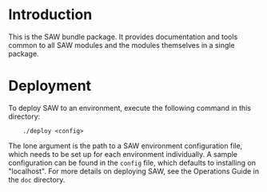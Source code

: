 # Introduction

This is the SAW bundle package.  It provides documentation and tools
common to all SAW modules and the modules themselves in a single
package.

# Deployment

To deploy SAW to an environment, execute the following command in this
directory:

        ./deploy <config>

The lone argument is the path to a SAW environment configuration file,
which needs to be set up for each environment individually.  A sample
configuration can be found in the `config` file, which defaults to
installing on "localhost".  For more details on deploying SAW, see the
Operations Guide in the `doc` directory.
